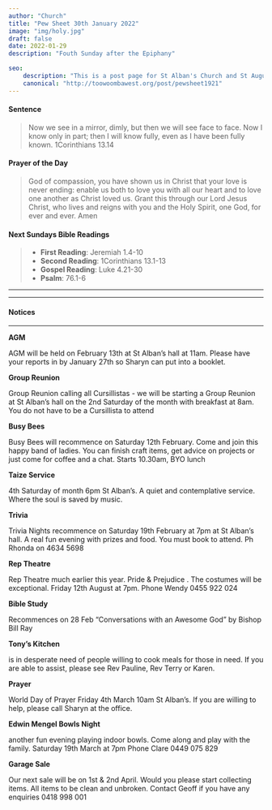 ```yaml
---
author: "Church"
title: "Pew Sheet 30th January 2022"
image: "img/holy.jpg"
draft: false
date: 2022-01-29    
description: "Fouth Sunday after the Epiphany"

seo: 
    description: "This is a post page for St Alban's Church and St Augustine's Church Toowoomba"
    canonical: "http://toowoombawest.org/post/pewsheet1921"
---
```



#### Sentence

> Now we see in a mirror, dimly, but then we will see face to face. Now I know only in part; then I will know fully, even as I have been fully known.   1Corinthians 13.14

#### Prayer of the Day

> God of compassion, you have shown us in Christ that your love is never ending: enable us both to love you with all our heart and to love one another as Christ loved us. Grant this through our Lord Jesus Christ, who lives and reigns with you and the Holy Spirit, one God, for ever and ever.   Amen



#### Next Sundays Bible Readings
> * **First Reading**: Jeremiah 1.4-10
> * **Second Reading**: 1Corinthians 13.1-13
> * **Gospel Reading**: Luke 4.21-30
> * **Psalm**: 76.1-6

---



---
#### Notices
---
**AGM**

AGM will be held on February 13th at St Alban’s hall at 11am. Please have your reports in by January 27th so Sharyn can put into a booklet.

**Group Reunion**

Group Reunion calling all Cursillistas - we will be starting a Group Reunion at St Alban’s hall on the 2nd Saturday of the month with breakfast at 8am. You do not have to be a Cursillista to attend

**Busy Bees**

Busy Bees will recommence on Saturday 12th February. Come and join this happy band of ladies. You can finish craft items, get advice on projects or just come for coffee and a chat. Starts 10.30am, BYO lunch

**Taize Service**

 4th Saturday of month 6pm St Alban’s. A quiet and contemplative service. Where the soul is saved by music. 

**Trivia**

Trivia Nights recommence on Saturday 19th February at 7pm at St Alban’s hall. A real fun evening with prizes and food. You must book to attend. Ph Rhonda on 4634 5698 

**Rep Theatre**

Rep Theatre much earlier this year. Pride & Prejudice . The costumes will be exceptional. Friday 12th August at 7pm. Phone Wendy 0455 922 024

**Bible Study**

Recommences on 28 Feb “Conversations with an Awesome God” by Bishop Bill Ray 

**Tony’s Kitchen**

is in desperate need of people willing to cook meals for those in need. If you are able to assist, please see Rev Pauline, Rev Terry or Karen. 

**Prayer**

World Day of Prayer Friday 4th March 10am St Alban’s. If you are willing to help, please call Sharyn at the office. 

**Edwin Mengel Bowls Night**

another fun evening playing indoor bowls. Come along and play with the family. Saturday 19th March at 7pm Phone Clare 0449 075 829

**Garage Sale**

Our next sale will be on 1st & 2nd April. Would you please start collecting items. All items to be clean and unbroken. Contact Geoff if you have any enquiries 0418 998 001